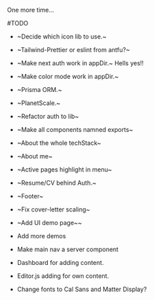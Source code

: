 One more time...

#TODO

- ~Decide which icon lib to use.~
- ~Tailwind-Prettier or eslint from antfu?~
- ~Make next auth work in appDir.~ Hells yes!!
- ~Make color mode work in appDir.~
- ~Prisma ORM.~
- ~PlanetScale.~
- ~Refactor auth to lib~
- ~Make all components namned exports~
- ~About the whole techStack~
- ~About me~
- ~Active pages highlight in menu~
- ~Resume/CV behind Auth.~
- ~Footer~
- ~Fix cover-letter scaling~

- ~Add UI demo page~~
- Add more demos
- Make main nav a server component
- Dashboard for adding content.
- Editor.js adding for own content.
- Change fonts to Cal Sans and Matter Display?
